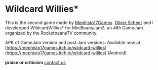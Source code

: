 # Wildcard Willies\*

This is the second game made by [Mephisto17Games](mephisto17games.itch.io). [Oliver Scheer](https://github.com/OScheer) and I develeoped WildcardWillies\* for MiniBeansJam3, an 48h GameJam organized by the RocketbeansTV community.

APK of GameJam version and post Jam versions: Available now at [https://mephisto17games.itch.io/wildcard-willies](https://mephisto17games.itch.io/wildcard-willies) (Android)

**praise or criticism** [contact us](mephisto17games@gmail.com)
